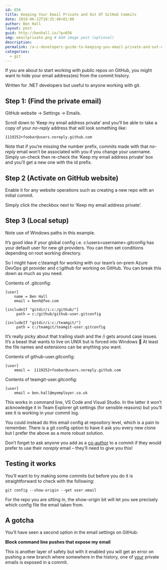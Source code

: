```yaml
---
id: 656
title: Keeping Your Email Private and Out Of GitHub Commits
date: 2019-06-12T18:35:48+01:00
author: Ben Hall
layout: post
guid: http://benhall.io/?p=656
img: emailprivate.png # Add image post (optional)
description: 
permalink: /a-c-developers-guide-to-keeping-you-email-private-and-out-of-github-commits/
categories:
  - git
---
```


If you are about to start working with public repos on GitHub, you might want to hide your email address(es) from the commit history.

Written for .NET developers but useful to anyone working with git.

## Step 1: (Find the private email)

GitHub website -> Settings -> Emails.  
  
Scroll down to &#8216;Keep my email address private&#8217; and you&#8217;ll be able to take a copy of your&nbsp;_no-reply_ address that will look something like:

    1119252+foobar@users.noreply.github.com

Note that if you&#8217;re missing the number prefix, commits made with that _no-reply_ email won&#8217;t be associated with you if you change your username. Simply un-check then re-check the &#8216;Keep my email address private&#8217; box and you&#8217;ll get a new one with the id prefix.

## Step 2&nbsp;(Activate on GitHub website)

Enable it for any website operations such as creating a new repo with an initial commit. 

Simply click the checkbox next to &#8216;Keep my email address private&#8217;.

## Step 3&nbsp;(Local setup)

Note use of Windows paths in this example.

It&#8217;s good idea if your global config i.e. c:\users\<username>\.gitconfig has your default user for new git providers. You can then set conditions depending on root working directory. 

So I might have c:\teamgit for working with our team&#8217;s on-prem Azure DevOps git provider and c:\github for working on GitHub. You can break this down as much as you need.

Contents of&nbsp;.gitconfig:

<pre class="wp-block-code"><code>[user]
    name = Ben Hall
    email = benh@foo.com

[includeIf "gitdir/i:c:/github/"]
     path = c:/github/github-user.gitconfig

[includeIf "gitdir/i:c:/teamgit/"]
     path = c:/teamgit/teamgit-user.gitconfig</code></pre>

It&#8217;s really picky about that trailing slash and the /i gets around case issues. It&#8217;s a beast that wants to live on UNIX but is forced into Windows 🙂 At least the file names and extensions can be anything you want.

Contents of&nbsp;github-user.gitconfig:

<pre class="wp-block-code"><code>[user]
    email =  1119252+foobar@users.noreply.github.com</code></pre>

Contents of&nbsp;teamgit-user.gitconfig:

<pre class="wp-block-code"><code>[user]
    email = ben.hall@myemployer.co.uk</code></pre>

This works in command line, VS Code and Visual Studio. In the latter it won&#8217;t acknowledge it in Team Explorer git settings (for sensible reasons) but you&#8217;ll see it is working in your commit log.

You could instead do this email config at repository level, which is a pain to remember. There is a git config option to have it ask you every new clone but I prefer the above as a more robust solution.

Don&#8217;t forget to ask anyone you add as a [co-author](https://help.github.com/en/articles/creating-a-commit-with-multiple-authors) to a commit if they would prefer to use their&nbsp;_noreply_&nbsp;email &#8211; they&#8217;ll need to give you this!

## Testing it works

You&#8217;ll want to try making some commits but before you do it is straightforward to check with the following:

<pre class="wp-block-code"><code>git config --show-origin --get user.email</code></pre>

For the repo you are sitting in, the show-origin bit will let you see precisely which config file the email taken from.

## A gotcha

You&#8217;ll have seen a second option in the email settings on GitHub:

**Block command line pushes that expose my email**

This is another layer of safety but with it enabled you will get an error on pushing a new branch where somewhere in the history, one of <span style="text-decoration: underline;">your</span> private emails is exposed in a commit.